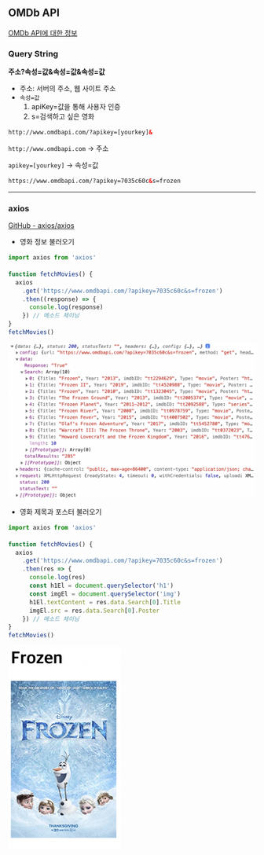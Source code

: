 ## OMDb API

[OMDb API에 대한 정보](https://www.omdbapi.com/)

### Query String

**주소?속성=값&속성=값&속성=값**

- 주소: 서버의 주소, 웹 사이트 주소
- `속성=값`
  1. apiKey=값을 통해 사용자 인증
  2. s=검색하고 싶은 영화

```html
http://www.omdbapi.com/?apikey=[yourkey]&
```

`http://www.omdbapi.com` → 주소

`apikey=[yourkey]` → 속성=값

```html
https://www.omdbapi.com/?apikey=7035c60c&s=frozen
```

---

### axios

[GitHub - axios/axios](https://github.com/axios/axios)

- 영화 정보 불러오기

```jsx
import axios from 'axios'

function fetchMovies() {
  axios
    .get('https://www.omdbapi.com/?apikey=7035c60c&s=frozen')
    .then((response) => {
      console.log(response)
    }) // 메소드 체이닝
}
fetchMovies()
```

<img src="../images/6-5-1.png" width="600px" />

<br/>

- 영화 제목과 포스터 불러오기

```jsx
import axios from 'axios'

function fetchMovies() {
  axios
    .get('https://www.omdbapi.com/?apikey=7035c60c&s=frozen')
    .then(res => {
      console.log(res)
      const h1El = document.querySelector('h1')
      const imgEl = document.querySelector('img')
      h1El.textContent = res.data.Search[0].Title
      imgEl.src = res.data.Search[0].Poster
    }) // 메소드 체이닝
}
fetchMovies()
```

<img src="../images/6-5-2.png" width="230px" />
